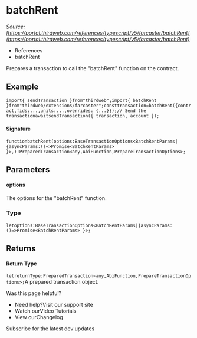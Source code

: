 # batchRent

*Source: [https://portal.thirdweb.com/references/typescript/v5/farcaster/batchRent](https://portal.thirdweb.com/references/typescript/v5/farcaster/batchRent)*

* References
* batchRent

Prepares a transaction to call the "batchRent" function on the contract.

## Example

`import{ sendTransaction }from"thirdweb";import{ batchRent }from"thirdweb/extensions/farcaster";consttransaction=batchRent({contract,fids:...,units:...,overrides: {...}});// Send the transactionawaitsendTransaction({ transaction, account });`
#### Signature

`functionbatchRent(options:BaseTransactionOptions<BatchRentParams|{asyncParams:()=>Promise<BatchRentParams> }>,):PreparedTransaction<any,AbiFunction,PrepareTransactionOptions>;`
## Parameters

#### options

The options for the "batchRent" function.

### Type

`letoptions:BaseTransactionOptions<BatchRentParams|{asyncParams:()=>Promise<BatchRentParams> }>;`
## Returns

#### Return Type

`letreturnType:PreparedTransaction<any,AbiFunction,PrepareTransactionOptions>;`A prepared transaction object.

Was this page helpful?

* Need help?Visit our support site
* Watch ourVideo Tutorials
* View ourChangelog

Subscribe for the latest dev updates


